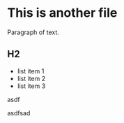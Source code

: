 # This is another file

Paragraph of text.

## H2

- list item 1
- list item 2
- list item 3


asdf


asdfsad
